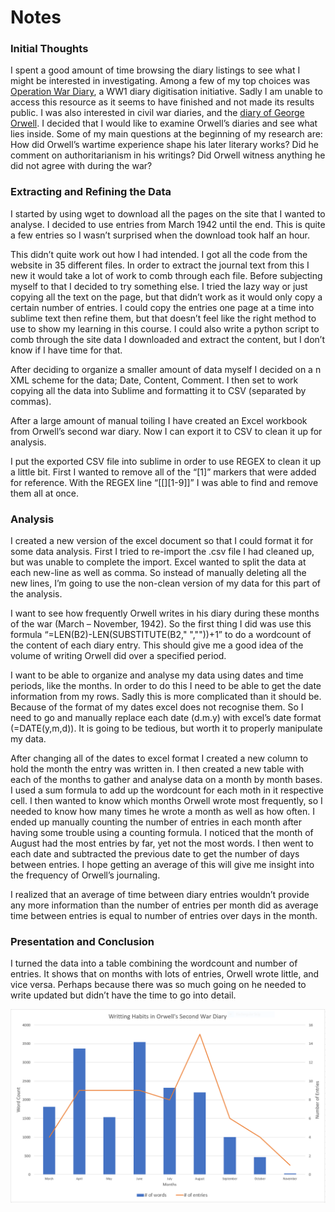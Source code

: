 # Notes
### Initial Thoughts 
I spent a good amount of time browsing the diary listings to see what I might be interested in investigating. Among a few of my top choices was [Operation War Diary]( http://www.operationwardiary.org/#/), a WW1 diary digitisation initiative. Sadly I am unable to access this resource as it seems to have finished and not made its results public. I was also interested in civil war diaries, and the [diary of George Orwell]( https://orwelldiaries.wordpress.com/). I decided that I would like to examine Orwell’s diaries and see what lies inside. Some of my main questions at the beginning of my research are: How did Orwell’s wartime experience shape his later literary works? Did he comment on authoritarianism in his writings? Did Orwell witness anything he did not agree with during the war? 
### Extracting and Refining the Data
I started by using wget to download all the pages on the site that I wanted to analyse. I decided to use entries from March 1942 until the end. This is quite a few entries so I wasn’t surprised when the download took half an hour. 

This didn’t quite work out how I had intended. I got all the code from the website in 35 different files. In order to extract the journal text from this I new it would take a lot of work to comb through each file. Before subjecting myself to that I decided to try something else. I tried the lazy way or just copying all the text on the page, but that didn’t work as it would only copy a certain number of entries. I could copy the entries one page at a time into sublime text then refine them, but that doesn’t feel like the right method to use to show my learning in this course. I could also write a python script to comb through the site data I downloaded and extract the content, but I don’t know if I have time for that. 

After deciding to organize a smaller amount of data myself I decided on a n XML scheme for the data; Date, Content, Comment. I then set to work copying all the data into Sublime and formatting it to CSV (separated by commas). 

After a large amount of manual toiling I have created an Excel workbook from Orwell’s second war diary. Now I can export it to CSV to clean it up for analysis. 

I put the exported CSV file into sublime in order to use REGEX to clean it up a little bit. First I wanted to remove all of the “[1]” markers that were added for reference. With the REGEX line “[[][1-9]]” I was able to find and remove them all at once. 

### Analysis 
I created a new version of the excel document so that I could format it for some data analysis. First I tried to re-import the .csv file I had cleaned up, but was unable to complete the import. Excel wanted to split the data at each new-line as well as comma. So instead of manually deleting all the new lines, I’m going to use the non-clean version of my data for this part of the analysis. 

I want to see how frequently Orwell writes in his diary during these months of the war (March – November, 1942). So the first thing I did was use this formula “=LEN(B2)-LEN(SUBSTITUTE(B2," ",""))+1” to do a wordcount of the content of each diary entry. This should give me a good idea of the volume of writing Orwell did over a specified period. 

I want to be able to organize and analyse my data using dates and time periods, like the months. In order to do this I need to be able to get the date information from my rows. Sadly this is more complicated than it should be. Because of the format of my dates excel does not recognise them. So I need to go and manually replace each date (d.m.y) with excel’s date format (=DATE(y,m,d)). It is going to be tedious, but worth it to properly manipulate my data. 

After changing all of the dates to excel format I created a new column to hold the month the entry was written in. I then created a new table with each of the months to gather and analyse data on a month by month bases. I used a sum formula to add up the wordcount for each moth in it respective cell. I then wanted to know which months Orwell wrote most frequently, so I needed to know how many times he wrote a month as well as how often. I ended up manually counting the number of entries in each month after having some trouble using a counting formula. I noticed that the month of August had the most entries by far, yet not the most words. I then went to each date and subtracted the previous date to get the number of days between entries. I hope getting an average of this will give me insight into the frequency of Orwell’s journaling. 

I realized that an average of time between diary entries wouldn’t provide any more information than the number of entries per month did as average time between entries is equal to number of entries over days in the month. 

### Presentation and Conclusion 
I turned the data into a table combining the wordcount and number of entries. It shows that on months with lots of entries, Orwell wrote little, and vice versa. Perhaps because there was so much going on he needed to write updated but didn’t have the time to go into detail. 

![Graph of Orwell's writting habits](https://github.com/kieranbing/Digi-Hist_Week-6/blob/master/Images/Orwell%20Diary%20Analysis%20v2.PNG "Graph of Orwell's writting habits")
